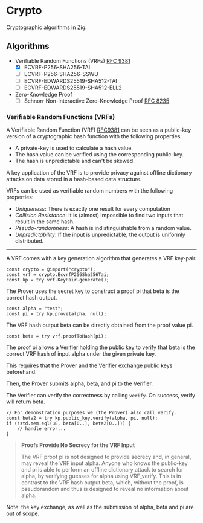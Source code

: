 # Crypto

Cryptographic algorithms in [Zig](https://ziglang.org/).

## Algorithms

- Verifiable Random Functions (VRFs) [RFC 9381](https://datatracker.ietf.org/doc/rfc9381/)
  - [x] ECVRF-P256-SHA256-TAI
  - [ ] ECVRF-P256-SHA256-SSWU
  - [ ] ECVRF-EDWARDS25519-SHA512-TAI
  - [ ] ECVRF-EDWARDS25519-SHA512-ELL2
- Zero-Knowledge Proof
  - [ ] Schnorr Non-interactive Zero-Knowledge Proof [RFC 8235](https://datatracker.ietf.org/doc/html/rfc8235)

### Verifiable Random Functions (VRFs)

A Verifiable Random Function (VRF) [RFC9381](https://datatracker.ietf.org/doc/rfc9381/)
can be seen as a public-key version of a cryptographic hash function with the following
properties:
- A private-key is used to calculate a hash value.
- The hash value can be verified using the corresponding public-key.
- The hash is unpredictable and can't be skewed.

A key application of the VRF is to provide privacy against offline
dictionary attacks on data stored in a hash-based data structure.

VRFs can be used as verifiable random numbers with the following properties:
- *Uniqueness*: There is exactly one result for every computation
- *Collision Resistance*: It is (almost) impossible to find two inputs that result in the same hash.
- *Pseudo-randomness*: A hash is indistinguishable from a random value.
- *Unpredictability*: If the input is unpredictable, the output is uniformly distributed.

---

A VRF comes with a key generation algorithm that generates
a VRF key-pair.
```zig
const crypto = @import("crypto");
const vrf = crypto.EcvrfP256Sha256Tai;
const kp = try vrf.KeyPair.generate();
```

The Prover uses the secret key to construct a proof pi that
beta is the correct hash output.
```zig
const alpha = "test";
const pi = try kp.prove(alpha, null);
```

The VRF hash output beta can be directly obtained from the
proof value pi.
```zig
const beta = try vrf.proofToHash(pi);
```

The proof pi allows a Verifier holding the public key to
verify that beta is the correct VRF hash of input alpha
under the given private key.

This requires that the Prover and the Verifier exchange
public keys beforehand.

Then, the Prover submits alpha, beta, and pi to the Verifier.

The Verifier can verify the correctness by calling `verify`.
On success, verify will return beta.
```zig
// For demonstration purposes we (the Prover) also call verify.
const beta2 = try kp.public_key.verify(alpha, pi, null);
if (!std.mem.eql(u8, beta[0..], beta2[0..])) {
    // handle error...
}
```

> **Proofs Provide No Secrecy for the VRF Input**
> 
> The VRF proof pi is not designed to provide secrecy and, in general,
> may reveal the VRF input alpha.  Anyone who knows the public-key and pi is able
> to perform an offline dictionary attack to search for alpha, by
> verifying guesses for alpha using VRF_verify.  This is in contrast to
> the VRF hash output beta, which, without the proof, is pseudorandom
> and thus is designed to reveal no information about alpha.

Note: the key exchange, as well as the submission of alpha,
beta and pi are out of scope.
